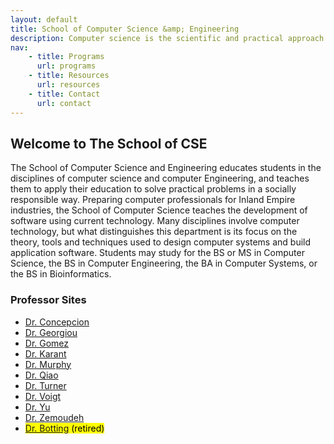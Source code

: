 ```yaml
---
layout: default
title: School of Computer Science &amp; Engineering
description: Computer science is the scientific and practical approach to computation and its applications.
nav:
    - title: Programs
      url: programs
    - title: Resources
      url: resources
    - title: Contact
      url: contact
---
```


## Welcome to __The School of CSE__

The School of Computer Science and Engineering educates students in the disciplines of computer science and computer Engineering, and teaches them to apply their education to solve practical problems in a socially responsible way. Preparing computer professionals for Inland Empire industries, the School of Computer Science teaches the development of software using current technology. Many disciplines involve computer technology, but what distinguishes this department is its focus on the theory, tools and techniques used to design computer systems and build application software. Students may study for the BS or MS in Computer Science, the BS in Computer Engineering, the BA in Computer Systems, or the BS in Bioinformatics.

### Professor Sites

- [Dr. Concepcion](/concep)
- [Dr. Georgiou](/georgiou)
- [Dr. Gomez](/egomez)
- [Dr. Karant](/ykarant)
- [Dr. Murphy](/murphy)
- [Dr. Qiao](/hqiao)
- [Dr. Turner](/turner)
- [Dr. Voigt](/voigt)
- [Dr. Yu](/tongyu)
- [Dr. Zemoudeh](/kay)
- <mark class='faded'><a href='/dick'>Dr. Botting</a> (retired)</mark>
